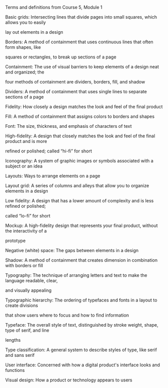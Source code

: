 Terms and definitions from Course 5, Module 1

Basic grids: Intersecting lines that divide pages into small squares, which allows you to easily

lay out elements in a design

Borders: A method of containment that uses continuous lines that often form shapes, like

squares or rectangles, to break up sections of a page

Containment: The use of visual barriers to keep elements of a design neat and organized; the

four methods of containment are dividers, borders, fill, and shadow

Dividers: A method of containment that uses single lines to separate sections of a page

Fidelity: How closely a design matches the look and feel of the final product

Fill: A method of containment that assigns colors to borders and shapes

Font: The size, thickness, and emphasis of characters of text

High-fidelity: A design that closely matches the look and feel of the final product and is more

refined or polished; called “hi-fi” for short

Iconography: A system of graphic images or symbols associated with a subject or an idea

Layouts: Ways to arrange elements on a page

Layout grid: A series of columns and alleys that allow you to organize elements in a design

Low fidelity: A design that has a lower amount of complexity and is less refined or polished;

called “lo-fi” for short

Mockup: A high-fidelity design that represents your final product, without the interactivity of a

prototype

Negative (white) space: The gaps between elements in a design

Shadow: A method of containment that creates dimension in combination with borders or fill

Typography: The technique of arranging letters and text to make the language readable, clear,

and visually appealing

Typographic hierarchy: The ordering of typefaces and fonts in a layout to create divisions

that show users where to focus and how to find information

Typeface: The overall style of text, distinguished by stroke weight, shape, type of serif, and line

lengths

Type classification: A general system to describe styles of type, like serif and sans serif

User interface: Concerned with how a digital product's interface looks and functions

Visual design: How a product or technology appears to users